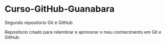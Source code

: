 # Curso-GitHub-Guanabara
Segundo repositorio Git e GitHub

Repositorio criado para relembrar e aprimorar o meu conhecimento em Git e GitHub.
